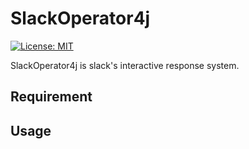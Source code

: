 # SlackOperator4j
[![License: MIT](https://img.shields.io/badge/License-MIT-yellow.svg)](https://opensource.org/licenses/MIT)

SlackOperator4j is slack's interactive response system.

## Requirement

## Usage
